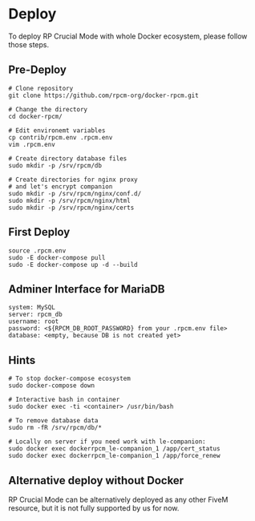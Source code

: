 # Deploy

To deploy RP Crucial Mode with whole Docker ecosystem, please follow those steps.

## Pre-Deploy

    # Clone repository
    git clone https://github.com/rpcm-org/docker-rpcm.git

    # Change the directory
    cd docker-rpcm/

    # Edit environemt variables
    cp contrib/rpcm.env .rpcm.env
    vim .rpcm.env

    # Create directory database files
    sudo mkdir -p /srv/rpcm/db

    # Create directories for nginx proxy
    # and let's encrypt companion
    sudo mkdir -p /srv/rpcm/nginx/conf.d/
    sudo mkdir -p /srv/rpcm/nginx/html
    sudo mkdir -p /srv/rpcm/nginx/certs

## First Deploy

    source .rpcm.env
    sudo -E docker-compose pull
    sudo -E docker-compose up -d --build

## Adminer Interface for MariaDB

    system: MySQL
    server: rpcm_db
    username: root
    password: <${RPCM_DB_ROOT_PASSWORD} from your .rpcm.env file>
    database: <empty, because DB is not created yet>

## Hints

    # To stop docker-compose ecosystem
    sudo docker-compose down

    # Interactive bash in container
    sudo docker exec -ti <container> /usr/bin/bash

    # To remove database data
    sudo rm -fR /srv/rpcm/db/*

    # Locally on server if you need work with le-companion:
    sudo docker exec dockerrpcm_le-companion_1 /app/cert_status
    sudo docker exec dockerrpcm_le-companion_1 /app/force_renew

## Alternative deploy without Docker

RP Crucial Mode can be alternatively deployed as any other FiveM resource, but it is not fully supported by us for now.
